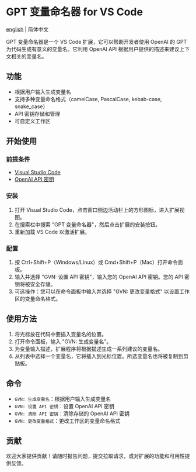 # GPT 变量命名器 for VS Code

[english](('./README.md')) | 简体中文

GPT 变量命名器是一个 VS Code 扩展，它可以帮助开发者使用 OpenAI 的 GPT 为代码生成有意义的变量名。它利用 OpenAI API 根据用户提供的描述来建议上下文相关的变量名。

## 功能

- 根据用户输入生成变量名
- 支持多种变量命名格式（camelCase, PascalCase, kebab-case, snake_case）
- API 密钥存储和管理
- 可自定义工作区

## 开始使用

### 前提条件

- [Visual Studio Code](https://code.visualstudio.com/)
- [OpenAI API 密钥](https://platform.openai.com/account/api-keys)


### 安装

1. 打开 Visual Studio Code，点击窗口侧边活动栏上的方形图标，进入扩展视图。
2. 在搜索栏中搜索 "GPT 变量命名器"，然后点击扩展的安装按钮。
3. 重新加载 VS Code 以激活扩展。


### 配置

1. 按 Ctrl+Shift+P（Windows/Linux）或 Cmd+Shift+P（Mac）打开命令面板。
2. 输入并选择 "GVN: 设置 API 密钥"，输入您的 OpenAI API 密钥。您的 API 密钥将被安全存储。
3. 可选操作：您可以在命令面板中输入并选择 "GVN: 更改变量格式" 以设置工作区的变量命名格式。

## 使用方法

1. 将光标放在代码中要插入变量名的位置。
2. 打开命令面板，输入 "GVN: 生成变量名"。
3. 为变量输入描述，扩展程序将根据描述生成一系列建议的变量名。
4. 从列表中选择一个变量名，它将插入到光标位置。所选变量名也将被复制到剪贴板。

## 命令

- `GVN: 生成变量名`：根据用户输入生成变量名
- `GVN: 设置 API 密钥`：设置 OpenAI API 密钥
- `GVN: 清除 API 密钥`：清除存储的 OpenAI API 密钥
- `GVN: 更改变量格式`：更改工作区的变量命名格式


## 贡献

欢迎大家提供贡献！请随时报告问题，提交拉取请求，或对扩展的功能和可用性提供反馈。
